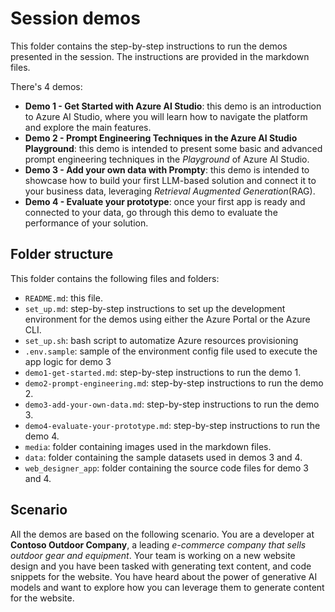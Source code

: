 # Session demos

This folder contains the step-by-step instructions to run the demos presented in the session. The instructions are provided in the markdown files.

There's 4 demos:

- **Demo 1 - Get Started with Azure AI Studio**: this demo is an introduction to Azure AI Studio, where you will learn how to navigate the platform and explore the main features.
- **Demo 2 - Prompt Engineering Techniques in the Azure AI Studio Playground**: this demo is intended to present some basic and advanced prompt engineering techniques in the *Playground* of Azure AI Studio.
- **Demo 3 - Add your own data with Prompty**: this demo is intended to showcase how to build your first LLM-based solution and connect it to your business data, leveraging *Retrieval Augmented Generation*(RAG).
- **Demo 4 - Evaluate your prototype**: once your first app is ready and connected to your data, go through this demo to evaluate the performance of your solution.

## Folder structure

This folder contains the following files and folders:

- `README.md`: this file.
- `set_up.md`: step-by-step instructions to set up the development environment for the demos using either the Azure Portal or the Azure CLI.
- `set_up.sh`: bash script to automatize Azure resources provisioning
- `.env.sample`: sample of the environment config file used to execute the app logic for demo 3 
- `demo1-get-started.md`: step-by-step instructions to run the demo 1.
- `demo2-prompt-engineering.md`: step-by-step instructions to run the demo 2.
- `demo3-add-your-own-data.md`: step-by-step instructions to run the demo 3.
- `demo4-evaluate-your-prototype.md`: step-by-step instructions to run the demo 4.
- `media`: folder containing images used in the markdown files.
- `data`: folder containing the sample datasets used in demos 3 and 4.
- `web_designer_app`: folder containing the source code files for demo 3 and 4. 

## Scenario

All the demos are based on the following scenario.
You are a developer at **Contoso Outdoor Company**, a leading *e-commerce company that sells outdoor gear and equipment*. Your team is working on a new website design and you have been tasked with generating text content, and code snippets for the website. You have heard about the power of generative AI models and want to explore how you can leverage them to generate content for the website.
